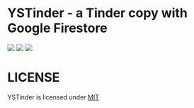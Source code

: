 # YSTinder - a Tinder copy with Google Firestore
![](https://img.shields.io/github/license/mashape/apistatus.svg)
![](https://img.shields.io/badge/platform-ios11.4%2B-orange.svg)
![](https://img.shields.io/badge/language-swift4.2-brightgreen.svg)

# LICENSE
YSTinder is licensed under [MIT](https://github.com/RenruiLiu/YuisoPodcasts/blob/master/LICENSE)
